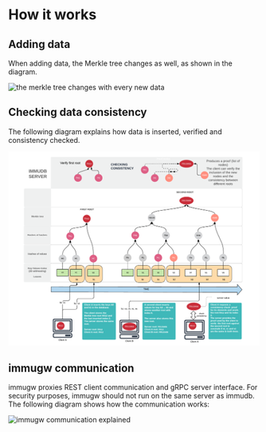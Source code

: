 # How it works

## Adding data

When adding data, the Merkle tree changes as well, as shown in the diagram.

![the merkle tree changes with every new data](https://raw.githubusercontent.com/codenotary/immudb/master/img/immudb-adding-data-diagram.png)

## Checking data consistency

The following diagram explains how data is inserted, verified and consistency checked.

![How immudb data consistency works](https://raw.githubusercontent.com/codenotary/immudb/master/img/immudb-consistency-diagram.png)



## immugw communication

immugw proxies REST client communication and gRPC server interface. For security purposes, immugw should not run on the same server as immudb. The following diagram shows how the communication works:

![immugw communication explained](https://raw.githubusercontent.com/codenotary/immudb/master/img/immugw-diagram.png)
